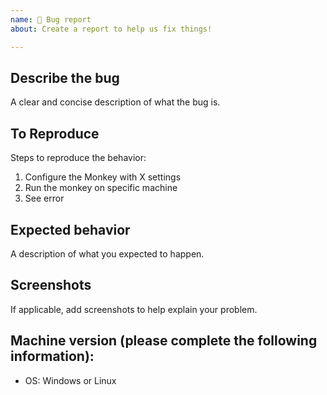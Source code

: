 ```yaml
---
name: 🐛 Bug report
about: Create a report to help us fix things!

---
```


<!--
Thank you for reporting a bug to make Infection Monkey better.

Please fill in as much of the template below as you're able.
-->

## Describe the bug
A clear and concise description of what the bug is.

## To Reproduce
Steps to reproduce the behavior:
1. Configure the Monkey with X settings
2. Run the monkey on specific machine
3. See error

## Expected behavior
A description of what you expected to happen.

## Screenshots
If applicable, add screenshots to help explain your problem.

## Machine version (please complete the following information):
 - OS: Windows or Linux
